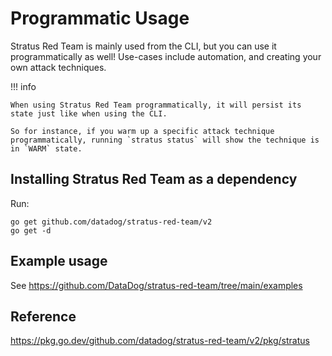 # Programmatic Usage

Stratus Red Team is mainly used from the CLI, but you can use it programmatically as well! Use-cases include automation, and creating your own attack techniques.


!!! info

    When using Stratus Red Team programmatically, it will persist its state just like when using the CLI. 

    So for instance, if you warm up a specific attack technique programmatically, running `stratus status` will show the technique is in `WARM` state.

## Installing Stratus Red Team as a dependency

Run:

```
go get github.com/datadog/stratus-red-team/v2
go get -d
```

## Example usage

See https://github.com/DataDog/stratus-red-team/tree/main/examples

## Reference

https://pkg.go.dev/github.com/datadog/stratus-red-team/v2/pkg/stratus
